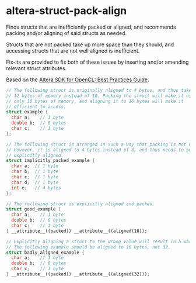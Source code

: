 # altera-struct-pack-align

Finds structs that are inefficiently packed or aligned, and recommends
packing and/or aligning of said structs as needed.

Structs that are not packed take up more space than they should, and
accessing structs that are not well aligned is inefficient.

Fix-its are provided to fix both of these issues by inserting and/or
amending relevant struct attributes.

Based on the [Altera SDK for OpenCL: Best Practices
Guide](https://www.altera.com/en_US/pdfs/literature/hb/opencl-sdk/aocl_optimization_guide.pdf).

```c++
// The following struct is originally aligned to 4 bytes, and thus takes up
// 12 bytes of memory instead of 10. Packing the struct will make it use
// only 10 bytes of memory, and aligning it to 16 bytes will make it
// efficient to access.
struct example {
  char a;    // 1 byte
  double b;  // 8 bytes
  char c;    // 1 byte
};

// The following struct is arranged in such a way that packing is not needed.
// However, it is aligned to 4 bytes instead of 8, and thus needs to be
// explicitly aligned.
struct implicitly_packed_example {
  char a;  // 1 byte
  char b;  // 1 byte
  char c;  // 1 byte
  char d;  // 1 byte
  int e;   // 4 bytes
};

// The following struct is explicitly aligned and packed.
struct good_example {
  char a;    // 1 byte
  double b;  // 8 bytes
  char c;    // 1 byte
} __attribute__((packed)) __attribute__((aligned(16));

// Explicitly aligning a struct to the wrong value will result in a warning.
// The following example should be aligned to 16 bytes, not 32.
struct badly_aligned_example {
  char a;    // 1 byte
  double b;  // 8 bytes
  char c;    // 1 byte
} __attribute__((packed)) __attribute__((aligned(32)));
```
